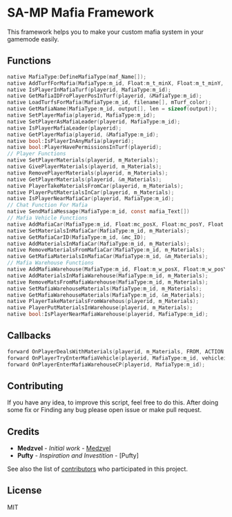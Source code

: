# SA-MP Mafia Framework 


This framework helps you to make your custom mafia system in your gamemode easily.

## Functions
```c
native MafiaType:DefineMafiaType(maf_Name[]);
native AddTurfForMafia(MafiaType:m_id, Float:m_t_minX, Float:m_t_minY, Float:m_t_maxX, Float:m_t_maxY, color);
native IsPlayerInMafiaTurf(playerid, MafiaType:m_id);
native GetMafiaIDFroPlayerPosInTurf(playerid, &MafiaType:m_id);
native LoadTurfsForMafia(MafiaType:m_id, filename[], mTurf_color);
native GetMafiaName(MafiaType:m_id, output[], len = sizeof(output));
native SetPlayerMafia(playerid, MafiaType:m_id);
native SetPlayerAsMafiaLeader(playerid, MafiaType:m_id);
native IsPlayerMafiaLeader(playerid);
native GetPlayerMafia(playerid, &MafiaType:m_id);
native bool:IsPlayerInAnyMafia(playerid);
native bool:PlayerHavePermissionsInTurf(playerid);
// Player Functions
native SetPlayerMaterials(playerid, m_Materials);
native GivePlayerMaterials(playerid, m_Materials);
native RemovePlayerMaterials(playerid, m_Materials);
native GetPlayerMaterials(playerid, &m_Materials);
native PlayerTakeMaterialsFromCar(playerid, m_Materials);
native PlayerPutMaterialsInCar(playerid, m_Materials);
native IsPlayerNearMafiaCar(playerid, MafiaType:m_id);
// Chat Function For Mafia
native SendMafiaMessage(MafiaType:m_id, const mafia_Text[])
// Mafia Vehicle Functions
native AddMafiaCar(MafiaType:m_id, Float:mc_posX, Float:mc_posY, Float:mc_posZ, Float:mc_rotation, mc_color1, mc_color2);
native SetMaterialsInMafiaCar(MafiaType:m_id, m_Materials);
native GetMafiaCarID(MafiaType:m_id, &mc_ID);
native AddMaterialsInMafiaCar(MafiaType:m_id, m_Materials);
native RemoveMaterialsFromMafiaCar(MafiaType:m_id, m_Materials);
native GetMafiaMaterialsInMafiaCar(MafiaType:m_id, &m_Materials);
// Mafia Warehouse Functions
native AddMafiaWarehouse(MafiaType:m_id, Float:m_w_posX, Float:m_w_posY, Float:m_w_posZ, m_w_virtualWorld = -1, m_w_interiorID = -1);
native AddMaterialsInMafiaWarehouse(MafiaType:m_id, m_Materials);
native RemoveMatsFromMafiaWarehouse(MafiaType:m_id, m_Materials);
native SetMafiaWarehouseMaterials(MafiaType:m_id, m_Materials);
native GetMafiaWarehouseMaterials(MafiaType:m_id, &m_Materials);
native PlayerTakeMaterialsFromWarehous(playerid, m_Materials);
native PlayerPutMaterialsInWarehouse(playerid, m_Materials);
native bool:IsPlayerNearMafiaWarehouse(playerid, MafiaType:m_id);
```
## Callbacks
```c
forward OnPlayerDealsWithMaterials(playerid, m_Materials, FROM, ACTION, ERROR_HANDLER);
forward OnPlayerTryEnterMafiaVehicle(playerid, MafiaType:m_id, vehicleid, ERROR_HANDLER);
forward OnPlayerEnterMafiaWarehouseCP(playerid, MafiaType:m_id);
```	
## Contributing

If you have any idea, to improve this script, feel free to do this. After doing some fix or Finding any bug please open issue or make pull request.

## Credits

* **Medzvel** - _Initial work_ - [Medzvel](https://github.com/medzvel)
* **Pufty** - _Inspiration and Investition_ - [Pufty]

See also the list of [contributors](https://github.com/medzvel/SA-MP-MAFIA-FRAMEWORK/graphs/contributors) who participated in this project.

## License

MIT


